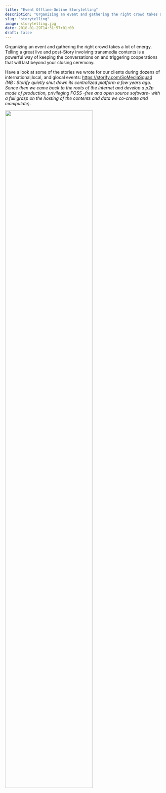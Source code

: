 ```yaml
---
title: "Event Offline-Online Storytelling"
description: "Organizing an event and gathering the right crowd takes a lot of energy. Telling a great live and post-Story involving transmedia contents is a powerful way of keeping the conversations on and triggering cooperations that will last beyond your closing ceremony."
slug: "storytelling"
image: storytelling.jpg
date: 2018-01-29T14:31:57+01:00
draft: false
---
```


Organizing an event and gathering the right crowd takes a lot of energy. Telling a great live and post-Story involving transmedia contents is a powerful way of keeping the conversations on and triggering cooperations that will last beyond your closing ceremony.   
   
Have a look at some of the stories we wrote for our clients during dozens of international,local, and glocal events: https://storify.com/SoMediaSquad *(NB : Storify quietly shut down its centralized platform a few years ago. Sonce then we came back to the roots of the Internet and develop a p2p  mode of production,  privileging FOSS -free and open source software- with a full grasp on the hosting of the contents and data we co-create and manipulate)*.

<img src="/storify.png" width="75%" > 
